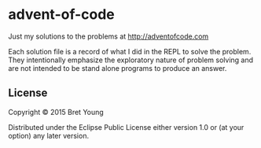 # advent-of-code

Just my solutions to the problems at http://adventofcode.com

Each solution file is a record of what I did in the REPL to solve the problem.
They intentionally emphasize the exploratory nature of problem solving and are not
intended to be stand alone programs to produce an answer.

## License

Copyright © 2015 Bret Young

Distributed under the Eclipse Public License either version 1.0 or (at
your option) any later version.
